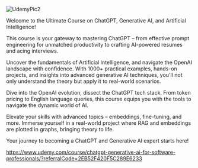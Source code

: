 

![UdemyPic2](https://github.com/FahimMohd/Generative-AI-and-ChatGPT-Masterclass-for-Software-Engineers/assets/91497998/88dfbbbf-eeda-4c54-8b0e-ca82c26b496b)

 
 Welcome to the Ultimate Course on ChatGPT, Generative AI, and Artificial Intelligence! 

This course is your gateway to mastering ChatGPT – from effective prompt engineering for unmatched productivity to crafting AI-powered resumes and acing interviews. 

Uncover the fundamentals of Artificial Intelligence, and navigate the OpenAI landscape with confidence. With 1000+ practical examples, hands-on projects, and insights into advanced generative AI techniques, you'll not only understand the theory but apply it to real-world scenarios.

 Dive into the OpenAI evolution, dissect the ChatGPT tech stack. From token pricing to English language queries, this course equips you with the tools to navigate the dynamic world of AI.

 Elevate your skills with advanced topics – embeddings, fine-tuning, and more. Immerse yourself in a real-world project where RAG and embeddings are plotted in graphs, bringing theory to life. 

Your journey to becoming a ChatGPT and Generative AI expert starts here! 

https://www.udemy.com/course/chatgpt-generative-ai-for-software-professionals/?referralCode=2EB52F420F5C289E6233
